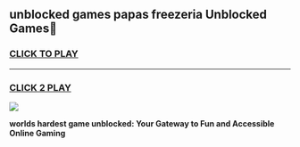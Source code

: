 
## unblocked games papas freezeria Unblocked Games👋
<h3>
<a href="https://premium.freeplayer.one?title=unblocked_games_papas_freezeria&ref=16F">CLICK TO PLAY</a></h3>
<hr>

<h3>
<a href="https://premium.freeplayer.one?title=unblocked_games_papas_freezeria&ref=16F">CLICK 2 PLAY</a>
  
</h3>

<a href="https://premium.freeplayer.one?title=unblocked_games_papas_freezeria&ref=16F/"><img src="https://clearcache.store/games.png"></a>


**worlds hardest game unblocked: Your Gateway to Fun and Accessible Online Gaming**
